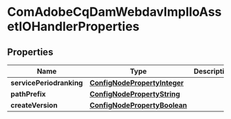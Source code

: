 
# ComAdobeCqDamWebdavImplIoAssetIOHandlerProperties

## Properties
Name | Type | Description | Notes
------------ | ------------- | ------------- | -------------
**servicePeriodranking** | [**ConfigNodePropertyInteger**](ConfigNodePropertyInteger.md) |  |  [optional]
**pathPrefix** | [**ConfigNodePropertyString**](ConfigNodePropertyString.md) |  |  [optional]
**createVersion** | [**ConfigNodePropertyBoolean**](ConfigNodePropertyBoolean.md) |  |  [optional]



